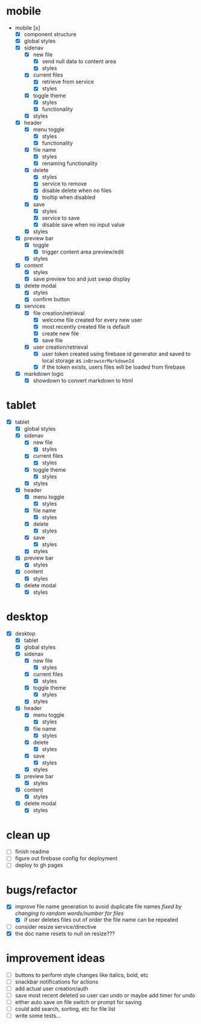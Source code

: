 # mobile

- mobile [x]
  - [x] component structure
  - [x] global styles
  - [x] sidenav
    - [x] new file
      - [x] send null data to content area
      - [x] styles
    - [x] current files
      - [x] retrieve from service
      - [x] styles
    - [x] toggle theme
      - [x] styles
      - [x] functionality
    - [x] styles
  - [x] header
    - [x] menu toggle
      - [x] styles
      - [x] functionality
    - [x] file name
      - [x] styles
      - [x] renaming functionality
    - [x] delete
      - [x] styles
      - [x] service to remove
      - [x] disable delete when no files
      - [x] tooltip when disabled
    - [x] save
      - [x] styles
      - [x] service to save
      - [x] disable save when no input value
    - [x] styles
  - [x] preview bar
    - [x] toggle
      - [x] trigger content area preview/edit
    - [x] styles
  - [x] content
    - [x] styles
    - [x] save preview too and just swap display
  - [x] delete modal
    - [x] styles
    - [x] confirm button
  - [x] services
    - [x] file creation/retrieval
      - [x] welcome file created for every new user
      - [x] most recently created file is default
      - [x] create new file
      - [x] save file
    - [x] user creation/retrieval
      - [x] user token created using firebase id generator and saved to local storage as `inBrowserMarkdownId`
      - [x] if the token exists, users files will be loaded from firebase
  - [x] markdown logic
    - [x] showdown to convert markdown to html

# tablet

- [x] tablet
  - [x] global styles
  - [x] sidenav
    - [x] new file
      - [x] styles
    - [x] current files
      - [x] styles
    - [x] toggle theme
      - [x] styles
    - [x] styles
  - [x] header
    - [x] menu toggle
      - [x] styles
    - [x] file name
      - [x] styles
    - [x] delete
      - [x] styles
    - [x] save
      - [x] styles
    - [x] styles
  - [x] preview bar
    - [x] styles
  - [x] content
    - [x] styles
  - [x] delete modal
    - [x] styles

# desktop

- [x] desktop
  - [x] tablet
  - [x] global styles
  - [x] sidenav
    - [x] new file
      - [x] styles
    - [x] current files
      - [x] styles
    - [x] toggle theme
      - [x] styles
    - [x] styles
  - [x] header
    - [x] menu toggle
      - [x] styles
    - [x] file name
      - [x] styles
    - [x] delete
      - [x] styles
    - [x] save
      - [x] styles
    - [x] styles
  - [x] preview bar
    - [x] styles
  - [x] content
    - [x] styles
  - [x] delete modal
    - [x] styles

# clean up

- [ ] finish readme
- [ ] figure out firebase config for deployment
- [ ] deploy to gh pages

# bugs/refactor

- [x] improve file name generation to avoid duplicate file names _fixed by changing to random words/number for files_
  - [x] if user deletes files out of order the file name can be repeated
- [ ] consider resize service/directive
- [x] the doc name resets to null on resize???

# improvement ideas

- [ ] buttons to perform style changes like italics, bold, etc
- [ ] snackbar notifications for actions
- [ ] add actual user creation/auth
- [ ] save most recent deleted so user can undo or maybe add timer for undo
- [ ] either auto save on file switch or prompt for saving
- [ ] could add search, sorting, etc for file list
- [ ] write some tests...
